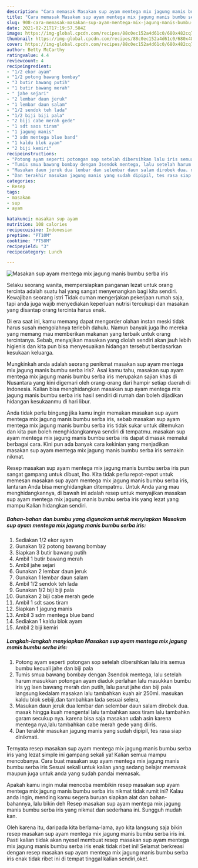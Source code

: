 ```yaml
---
description: "Cara memasak Masakan sup ayam mentega mix jagung manis bumbu serba iris yang nikmat dan Mudah Dibuat"
title: "Cara memasak Masakan sup ayam mentega mix jagung manis bumbu serba iris yang nikmat dan Mudah Dibuat"
slug: 908-cara-memasak-masakan-sup-ayam-mentega-mix-jagung-manis-bumbu-serba-iris-yang-nikmat-dan-mudah-dibuat
date: 2021-02-21T17:19:57.584Z
image: https://img-global.cpcdn.com/recipes/88c0ec152a4d61c0/680x482cq70/masakan-sup-ayam-mentega-mix-jagung-manis-bumbu-serba-iris-foto-resep-utama.jpg
thumbnail: https://img-global.cpcdn.com/recipes/88c0ec152a4d61c0/680x482cq70/masakan-sup-ayam-mentega-mix-jagung-manis-bumbu-serba-iris-foto-resep-utama.jpg
cover: https://img-global.cpcdn.com/recipes/88c0ec152a4d61c0/680x482cq70/masakan-sup-ayam-mentega-mix-jagung-manis-bumbu-serba-iris-foto-resep-utama.jpg
author: Betty McCarthy
ratingvalue: 4.4
reviewcount: 4
recipeingredient:
- "1/2 ekor ayam"
- "1/2 potong bawang bombay"
- "3 butir bawang putih"
- "1 butir bawang merah"
- " jahe sejari"
- "2 lembar daun jeruk"
- "1 lembar daun salam"
- "1/2 sendok teh lada"
- "1/2 biji biji pala"
- "2 biji cabe merah gede"
- "1 sdt saos tiram"
- "1 jagung manis"
- "3 sdm mentega blue band"
- "1 kaldu blok ayam"
- "2 biji kemiri"
recipeinstructions:
- "Potong ayam seperti potongan sop setelah dibersihkan lalu iris semua bumbu kecuali jahe dan biji pala"
- "Tumis smua bawang bombay dengan 3sendok mentega, lalu setelah harum masukkan potongan ayam diaduk perlahan lalu masukkan bumbu iris yg laen bawang merah dan putih, lalu parut jahe dan biji pala langsung kedalam masakan lalu tambahkan kuah air 250ml. masukan kaldu blok sebiji,dan tambahkan lada sesuai selera,"
- "Masukan daun jeruk dua lembar dan selembar daun salam dirobek dua. masak hingga kuah mengental lalu tambahkan saos tiram lalu tambahkn garam secukup nya. karena bisa saja masakan udah asin karena mentega nya,lalu tambahkan cabe merah gede yang diiris."
- "Dan terakhir masukan jagung manis yang sudah dipipil, tes rasa siap dinikmati."
categories:
- Resep
tags:
- masakan
- sup
- ayam

katakunci: masakan sup ayam 
nutrition: 108 calories
recipecuisine: Indonesian
preptime: "PT10M"
cooktime: "PT58M"
recipeyield: "3"
recipecategory: Lunch

---
```



![Masakan sup ayam mentega mix jagung manis bumbu serba iris](https://img-global.cpcdn.com/recipes/88c0ec152a4d61c0/680x482cq70/masakan-sup-ayam-mentega-mix-jagung-manis-bumbu-serba-iris-foto-resep-utama.jpg)

Selaku seorang wanita, mempersiapkan panganan lezat untuk orang tercinta adalah suatu hal yang sangat menyenangkan bagi kita sendiri. Kewajiban seorang istri Tidak cuman mengerjakan pekerjaan rumah saja, tapi anda juga wajib menyediakan keperluan nutrisi tercukupi dan masakan yang disantap orang tercinta harus enak.

Di era  saat ini, kamu memang dapat mengorder olahan instan meski tidak harus susah mengolahnya terlebih dahulu. Namun banyak juga lho mereka yang memang mau memberikan makanan yang terbaik untuk orang tercintanya. Sebab, menyajikan masakan yang diolah sendiri akan jauh lebih higienis dan kita pun bisa menyesuaikan hidangan tersebut berdasarkan kesukaan keluarga. 



Mungkinkah anda adalah seorang penikmat masakan sup ayam mentega mix jagung manis bumbu serba iris?. Asal kamu tahu, masakan sup ayam mentega mix jagung manis bumbu serba iris merupakan sajian khas di Nusantara yang kini digemari oleh orang-orang dari hampir setiap daerah di Indonesia. Kalian bisa menghidangkan masakan sup ayam mentega mix jagung manis bumbu serba iris hasil sendiri di rumah dan boleh dijadikan hidangan kesukaanmu di hari libur.

Anda tidak perlu bingung jika kamu ingin memakan masakan sup ayam mentega mix jagung manis bumbu serba iris, sebab masakan sup ayam mentega mix jagung manis bumbu serba iris tidak sukar untuk ditemukan dan kita pun boleh menghidangkannya sendiri di tempatmu. masakan sup ayam mentega mix jagung manis bumbu serba iris dapat dimasak memalui berbagai cara. Kini pun ada banyak cara kekinian yang menjadikan masakan sup ayam mentega mix jagung manis bumbu serba iris semakin nikmat.

Resep masakan sup ayam mentega mix jagung manis bumbu serba iris pun sangat gampang untuk dibuat, lho. Kita tidak perlu repot-repot untuk memesan masakan sup ayam mentega mix jagung manis bumbu serba iris, lantaran Anda bisa menghidangkan ditempatmu. Untuk Anda yang mau menghidangkannya, di bawah ini adalah resep untuk menyajikan masakan sup ayam mentega mix jagung manis bumbu serba iris yang lezat yang mampu Kalian hidangkan sendiri.

<!--inarticleads1-->

##### Bahan-bahan dan bumbu yang digunakan untuk menyiapkan Masakan sup ayam mentega mix jagung manis bumbu serba iris:

1. Sediakan 1/2 ekor ayam
1. Gunakan 1/2 potong bawang bombay
1. Siapkan 3 butir bawang putih
1. Ambil 1 butir bawang merah
1. Ambil  jahe sejari
1. Gunakan 2 lembar daun jeruk
1. Gunakan 1 lembar daun salam
1. Ambil 1/2 sendok teh lada
1. Gunakan 1/2 biji biji pala
1. Gunakan 2 biji cabe merah gede
1. Ambil 1 sdt saos tiram
1. Siapkan 1 jagung manis
1. Ambil 3 sdm mentega blue band
1. Sediakan 1 kaldu blok ayam
1. Ambil 2 biji kemiri




<!--inarticleads2-->

##### Langkah-langkah menyiapkan Masakan sup ayam mentega mix jagung manis bumbu serba iris:

1. Potong ayam seperti potongan sop setelah dibersihkan lalu iris semua bumbu kecuali jahe dan biji pala
1. Tumis smua bawang bombay dengan 3sendok mentega, lalu setelah harum masukkan potongan ayam diaduk perlahan lalu masukkan bumbu iris yg laen bawang merah dan putih, lalu parut jahe dan biji pala langsung kedalam masakan lalu tambahkan kuah air 250ml. masukan kaldu blok sebiji,dan tambahkan lada sesuai selera,
1. Masukan daun jeruk dua lembar dan selembar daun salam dirobek dua. masak hingga kuah mengental lalu tambahkan saos tiram lalu tambahkn garam secukup nya. karena bisa saja masakan udah asin karena mentega nya,lalu tambahkan cabe merah gede yang diiris.
1. Dan terakhir masukan jagung manis yang sudah dipipil, tes rasa siap dinikmati.




Ternyata resep masakan sup ayam mentega mix jagung manis bumbu serba iris yang lezat simple ini gampang sekali ya! Kalian semua mampu mencobanya. Cara buat masakan sup ayam mentega mix jagung manis bumbu serba iris Sesuai sekali untuk kalian yang sedang belajar memasak maupun juga untuk anda yang sudah pandai memasak.

Apakah kamu ingin mulai mencoba membikin resep masakan sup ayam mentega mix jagung manis bumbu serba iris nikmat tidak rumit ini? Kalau anda ingin, mending kamu segera buruan siapkan alat dan bahan-bahannya, lalu bikin deh Resep masakan sup ayam mentega mix jagung manis bumbu serba iris yang nikmat dan sederhana ini. Sungguh mudah kan. 

Oleh karena itu, daripada kita berlama-lama, ayo kita langsung saja bikin resep masakan sup ayam mentega mix jagung manis bumbu serba iris ini. Pasti kalian tiidak akan nyesel membuat resep masakan sup ayam mentega mix jagung manis bumbu serba iris enak tidak ribet ini! Selamat berkreasi dengan resep masakan sup ayam mentega mix jagung manis bumbu serba iris enak tidak ribet ini di tempat tinggal kalian sendiri,oke!.

